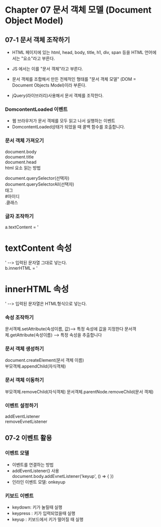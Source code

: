# Chapter 07 문서 객체 모델 (Document Object Model)

## 07-1 문서 객체 조작하기

 - HTML 페이지에 있는 html, head, body, title, h1, div, span 등을 HTML 언어에서는 "요소"라고 부른다. 
 - JS 에서는 이를 "문서 객체"라고 부른다. 
 
 - 문서 객체를 조합해서 만든 전체적인 형태를 "문서 객체 모델" (DOM = Document Objects Model)이라 부른다. 
 - jQuery(라이브러리)사용해서 문서 객체를 조작한다. 
 
### DomcontentLoaded 이벤트 
- 웹 브라우저가 문서 객체를 모두 읽고 나서 실행하는 이벤트
- DomcontentLoaded상태가 되었을 때 콜백 함수를 호출합니다.

### 문서 객체 가져오기

document.body   
document.title   
document.head   
html 요소 읽는 방법

document.querySelector(선택자)   
document.querySelectorAll(선택자)   
태그   
#아이디   
.클래스   

### 글자 조작하기
a.textContent = '<h1>textContent 속성</h1>' --> 입력된 문자열 그대로 넣는다.   
b.innerHTML = '<h1>innerHTML 속성</h1>' --> 입력된 문자열은 HTML형식으로 넣는다.


### 속성 조작하기
문서객체.setAttribute(속성이름, 값)--> 특정 속성에 값을 지정한다
문서객체.getAttribute(속성이름) --> 특정 속성을 추출합니다


### 문서 객체 생성하기
document.createElement(문서 객체 이름)   
부모객체.appendChild(자식객체)   

### 문서 객체 이동하기
부모객체.removeChild(자식객체)
문서객체.parentNode.removeChild(문서 객체)

### 이벤트 설정하기
addEventListener   
removeEvnetListener   

## 07-2 이벤트 활용

### 이벤트 모델
- 이벤트를 연결하는 방법
- addEventListener() 사용  
document.body.addEvnetListener('keyup', () => {
})
- 인라인 이벤트 모델: onkeyup

### 키보드 이벤트
- keydown: 키가 눌릴때 실행
- keypress : 키가 입력되었을때 실행
- keyup : 키보드에서 키가 떨어질 때 실행


